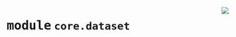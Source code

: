 <!-- markdownlint-disable -->

<a href="https://github.com/tjyuyao/ice-learn/blob/main/ice/core/dataset.py"><img align="right" style="float:right;" src="https://img.shields.io/badge/-source-cccccc?style=flat-square"></a>

# <kbd>module</kbd> `core.dataset`








